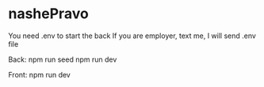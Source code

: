 # nashePravo
You need .env to start the back
If you are employer, text me, I will send .env file

Back:
npm run seed
npm run dev

Front:
npm run dev